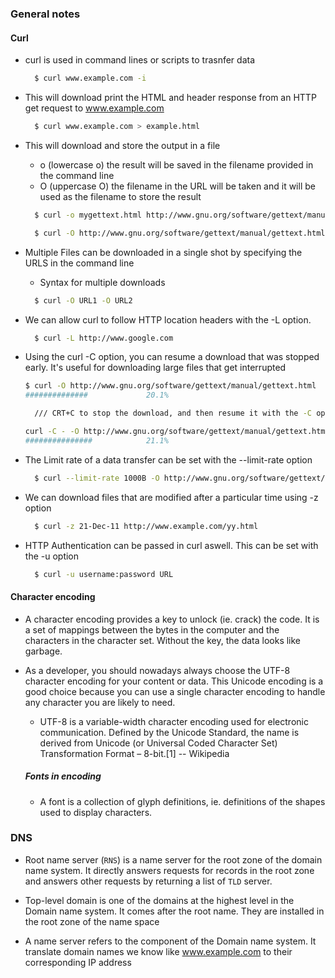### General notes

#### Curl

- curl is used in command lines or scripts to trasnfer data

  ```bash
    $ curl www.example.com -i
  ```

- This will download print the HTML and header response from an HTTP get request to www.example.com

  ```bash
    $ curl www.example.com > example.html
  ```

- This will download and store the output in a file

  - o (lowercase o) the result will be saved in the filename provided in the command line
  - O (uppercase O) the filename in the URL will be taken and it will be used as the filename to store the result

  ```bash
    $ curl -o mygettext.html http://www.gnu.org/software/gettext/manual/gettext.html

    $ curl -O http://www.gnu.org/software/gettext/manual/gettext.html
  ```

- Multiple Files can be downloaded in a single shot by specifying the URLS in the command line

  - Syntax for multiple downloads

  ```bash
    $ curl -O URL1 -O URL2
  ```

- We can allow curl to follow HTTP location headers with the -L option.

  ```bash
    $ curl -L http://www.google.com
  ```

- Using the curl -C option, you can resume a download that was stopped early. It's useful for downloading large files that get interrupted

  ```bash
  $ curl -O http://www.gnu.org/software/gettext/manual/gettext.html
  ##############             20.1%

    /// CRT+C to stop the download, and then resume it with the -C option

  curl -C - -O http://www.gnu.org/software/gettext/manual/gettext.html
  ###############            21.1%
  ```

- The Limit rate of a data transfer can be set with the --limit-rate option

  ```bash
    $ curl --limit-rate 1000B -O http://www.gnu.org/software/gettext/manual/gettext.html
  ```

- We can download files that are modified after a particular time using -z option

  ```bash
    $ curl -z 21-Dec-11 http://www.example.com/yy.html
  ```

- HTTP Authentication can be passed in curl aswell. This can be set with the -u option

  ```bash
    $ curl -u username:password URL
  ```

#### Character encoding

- A character encoding provides a key to unlock (ie. crack) the code. It is a set of mappings between the bytes in the computer and the characters in the character set. Without the key, the data looks like garbage.

- As a developer, you should nowadays always choose the UTF-8 character encoding for your content or data. This Unicode encoding is a good choice because you can use a single character encoding to handle any character you are likely to need.

  - UTF-8 is a variable-width character encoding used for electronic communication. Defined by the Unicode Standard, the name is derived from Unicode (or Universal Coded Character Set) Transformation Format – 8-bit.[1] -- Wikipedia

  ##### Fonts in encoding

  - A font is a collection of glyph definitions, ie. definitions of the shapes used to display characters.

### DNS

- Root name server (`RNS`) is a name server for the root zone of the domain name system. It directly answers requests for records in the root zone and answers other requests by returning a list of `TLD` server.

- Top-level domain is one of the domains at the highest level in the Domain name system. It comes after the root name. They are installed in the root zone of the name space

- A name server refers to the component of the Domain name system. It translate domain names we know like www.example.com to their corresponding IP address
